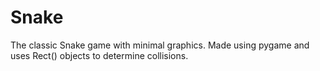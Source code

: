 # Snake
The classic Snake game with minimal graphics.
Made using pygame and uses Rect() objects to determine collisions.
